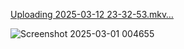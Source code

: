 
[Uploading 2025-03-12 23-32-53.mkv…]()


![Screenshot 2025-03-01 004655](https://github.com/user-attachments/assets/82c4e5a0-741a-4f12-9bca-7551f8f1d50d)

